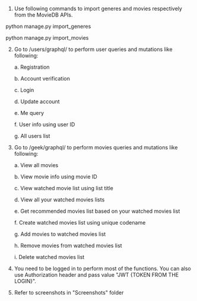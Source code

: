 1. Use following commands to import generes and movies respectively from the MovieDB APIs.

python manage.py import_generes

python manage.py import_movies


2. Go to /users/graphql/ to perform user queries and mutations like following:

	a. Registration

	b. Account verification

	c. Login

	d. Update account


	e. Me query

	f. User info using user ID

	g. All users list


3. Go to /geek/graphql/ to perform movies queries and mutations like following:

	a. View all movies

	b. View movie info using movie ID

	c. View watched movie list using list title

	d. View all your watched movies lists

	e. Get recommended movies list based on your watched movies list


	f. Create watched movies list using unique codename

	g. Add movies to watched movies list

	h. Remove movies from watched movies list

	i. Delete watched movies list


4. You need to be logged in to perform most of the functions. You can also use Authorization header and pass value "JWT 
{TOKEN FROM THE LOGIN}".


5. Refer to screenshots in "Screenshots" folder